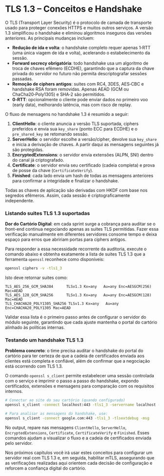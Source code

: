 # TLS 1.3 – Conceitos e Handshake

O TLS (Transport Layer Security) é o protocolo de camada de transporte usado para proteger conexões HTTPS e muitos outros serviços. A versão 1.3 simplificou o handshake e eliminou algoritmos inseguros das versões anteriores. As principais mudanças incluem:

- **Redução de ida e volta**: o handshake completo requer apenas 1‑RTT (uma única viagem de ida e volta), acelerando o estabelecimento da sessão.
- **Forward secrecy obrigatória**: todo handshake usa um algoritmo de troca de chaves efêmero (ECDHE), garantindo que a captura da chave privada do servidor no futuro não permita descriptografar sessões passadas.
- **Remoção de ciphers antigos**: suites com RC4, 3DES, AES‑CBC e handshake RSA foram removidas. Apenas AEAD (GCM ou ChaCha20‑Poly1305) e SHA‑2 são permitidos.
- **0‑RTT**: opcionalmente o cliente pode enviar dados no primeiro voo (early data), melhorando latência, mas com risco de replay.

O fluxo de mensagens no handshake 1.3 é resumido a seguir:

1. **ClientHello**: o cliente anuncia a versão TLS suportada, ciphers preferidos e envia sua `key_share` (ponto ECC para ECDHE) e o `pre_shared_key` se retomando sessão.
2. **ServerHello**: o servidor escolhe a versão/cipher, devolve sua `key_share` e inicia a derivação de chaves. A partir daqui as mensagens seguintes já são protegidas.
3. **EncryptedExtensions**: o servidor envia extensões (ALPN, SNI) dentro do canal já criptografado.
4. **Certificate**: o servidor envia seu certificado (cadeia completa) e prova de posse da chave (`CertificateVerify`).
5. **Finished**: cada lado envia um hash de todas as mensagens anteriores para confirmar a integridade e finalizar o handshake.

Todas as chaves de aplicação são derivadas com HKDF com base nos segredos efêmeros. Assim, cada sessão é criptograficamente independente.

### Listando suites TLS 1.3 suportadas

**Dor do Cartório Digital**: em cada sprint surge a cobrança para auditar se o front-end continua negociando apenas as suites TLS permitidas. Fazer essa verificação manualmente em diferentes servidores consome tempo e deixa espaço para erros que abririam portas para ciphers antigos.

Para responder a essa necessidade recorrente da auditoria, execute o comando abaixo e obtenha exatamente a lista de suites TLS 1.3 que a ferramenta `openssl` reconhece como disponíveis:

```bash
openssl ciphers -v -tls1_3
```

Isto deve retornar suites como:

```
TLS_AES_256_GCM_SHA384      TLSv1.3 Kx=any   Au=any Enc=AESGCM(256) Mac=AEAD
TLS_AES_128_GCM_SHA256      TLSv1.3 Kx=any   Au=any Enc=AESGCM(128) Mac=AEAD
TLS_CHACHA20_POLY1305_SHA256 TLSv1.3 Kx=any   Au=any Enc=CHACHA20_POLY1305 Mac=AEAD
```

Validar essa lista é o primeiro passo antes de configurar o servidor do módulo seguinte, garantindo que cada ajuste mantenha o portal do cartório alinhado às políticas internas.

### Testando um handshake TLS 1.3

**Problema concreto**: o time precisa auditar o handshake do portal do cartório para ter certeza de que a cadeia de certificados enviada aos clientes está completa e confiável, além de confirmar que a negociação está ocorrendo com TLS 1.3.

O comando `openssl s_client` permite estabelecer uma sessão controlada com o serviço e imprimir o passo a passo do handshake, expondo certificados, extensões e mensagens para comparação com os requisitos internos.

```bash
# Conectar ao site do seu cartório (quando configurado)
openssl s_client -connect localhost:443 -tls1_3 -servername localhost -showcerts

# Para analisar as mensagens do handshake, use:
openssl s_client -connect google.com:443 -tls1_3 -tlsextdebug -msg
```

No output, repare nas mensagens `ClientHello`, `ServerHello`, `EncryptedExtensions`, `Certificate`, `CertificateVerify` e `Finished`. Esses comandos ajudam a visualizar o fluxo e a cadeia de certificados enviada pelo servidor.

Nos próximos capítulos você irá usar estes conceitos para configurar um servidor real com TLS 1.3 e, em seguida, habilitar mTLS, assegurando que as verificações realizadas aqui orientem cada decisão de configuração e reforcem a confiança digital do cartório.
